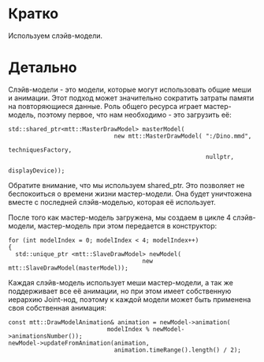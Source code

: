 # Кратко
Используем слэйв-модели.

# Детально
Слэйв-модели - это модели, которые могут использовать общие меши и анимации. Этот подход может значительно сократить затраты памяти на повторяющиеся данные. Роль общего ресурса играет мастер-модель, поэтому первое, что нам необходимо - это загрузить её:

    std::shared_ptr<mtt::MasterDrawModel> masterModel(
                                  new mtt::MasterDrawModel( ":/Dino.mmd",
                                                            techniquesFactory,
                                                            nullptr,
                                                            displayDevice));

Обратите внимание, что мы используем shared_ptr. Это позволяет не беспокоиться о времени жизни мастер-модели. Она будет уничтожена вместе с последней слэйв-моделью, которая её использует.

После того как мастер-модель загружена, мы создаем в цикле 4 слэйв-модели, мастер-модель при этом передается в конструктор:

    for (int modelIndex = 0; modelIndex < 4; modelIndex++)
    {
      std::unique_ptr <mtt::SlaveDrawModel> newModel(
                                          new mtt::SlaveDrawModel(masterModel));

Каждая слэйв-модель использует меши мастер-модели, а так же поддерживает все её анимации, но при этом имеет собственную иерархию Joint-нод, поэтому к каждой модели может быть применена своя собственная анимация:

    const mtt::DrawModelAnimation& animation = newModel->animation(
                                modelIndex % newModel->animationsNumber());
    newModel->updateFromAnimation(animation,
                                  animation.timeRange().length() / 2);